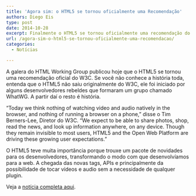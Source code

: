 ```yaml
---
title: 'Agora sim: o HTML5 se tornou oficialmente uma Recomendação'
authors: Diego Eis
type: post
date: 2014-10-28
excerpt: Finalmente o HTML5 se tornou oficialmente uma recomendação do W3C.
url: /agora-sim-o-html5-se-tornou-oficialmente-uma-recomendacao/
categories:
  - Notícias

---
```

A galera do HTML Working Group publicou hoje que o HTML5 se tornou uma recomendação oficial do W3C. Se você não conhece a história toda, entenda que o HTML5 não saiu originalmente do W3C, ele foi iniciado por alguns desenvolvedores rebeldes que formaram um grupo chamado WhatWG. A partir daí o resto é história.

“Today we think nothing of watching video and audio natively in the browser, and nothing of running a browser on a phone,” disse o Tim Berners-Lee, Diretor do W3C. “We expect to be able to share photos, shop, read the news, and look up information anywhere, on any device. Though they remain invisible to most users, HTML5 and the Open Web Platform are driving these growing user expectations.”

O HTML5 teve muita importância porque trouxe um pacote de novidades para os desenvolvedores, transformando o modo com que desenvolvíamos para a web. A chegada das novas tags, APIs e principalmente da possibilidade de tocar vídeos e audio sem a necessidade de qualquer plugin.

Veja a [notícia completa aqui][1].

 [1]: http://www.w3.org/blog/news/archives/4167
